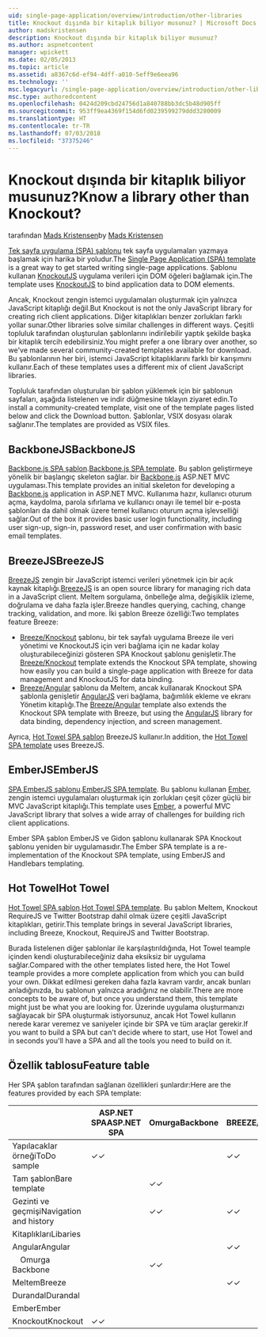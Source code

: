 ```yaml
---
uid: single-page-application/overview/introduction/other-libraries
title: Knockout dışında bir kitaplık biliyor musunuz? | Microsoft Docs
author: madskristensen
description: Knockout dışında bir kitaplık biliyor musunuz?
ms.author: aspnetcontent
manager: wpickett
ms.date: 02/05/2013
ms.topic: article
ms.assetid: a8367c6d-ef94-4dff-a010-5eff9e6eea96
ms.technology: ''
msc.legacyurl: /single-page-application/overview/introduction/other-libraries
msc.type: authoredcontent
ms.openlocfilehash: 0424d209cbd24756d1a840788bb3dc5b48d905ff
ms.sourcegitcommit: 953ff9ea4369f154d6fd0239599279ddd3280009
ms.translationtype: HT
ms.contentlocale: tr-TR
ms.lasthandoff: 07/03/2018
ms.locfileid: "37375246"
---
```

<a name="know-a-library-other-than-knockout"></a><span data-ttu-id="ca7b1-104">Knockout dışında bir kitaplık biliyor musunuz?</span><span class="sxs-lookup"><span data-stu-id="ca7b1-104">Know a library other than Knockout?</span></span>
====================
<span data-ttu-id="ca7b1-105">tarafından [Mads Kristensen](https://github.com/madskristensen)</span><span class="sxs-lookup"><span data-stu-id="ca7b1-105">by [Mads Kristensen](https://github.com/madskristensen)</span></span>

<span data-ttu-id="ca7b1-106">[Tek sayfa uygulama (SPA) şablonu](knockoutjs-template.md) tek sayfa uygulamaları yazmaya başlamak için harika bir yoludur.</span><span class="sxs-lookup"><span data-stu-id="ca7b1-106">The [Single Page Application (SPA) template](knockoutjs-template.md) is a great way to get started writing single-page applications.</span></span> <span data-ttu-id="ca7b1-107">Şablonu kullanan [KnockoutJS](http://knockoutjs.com/) uygulama verileri için DOM öğeleri bağlamak için.</span><span class="sxs-lookup"><span data-stu-id="ca7b1-107">The template uses [KnockoutJS](http://knockoutjs.com/) to bind application data to DOM elements.</span></span>

<span data-ttu-id="ca7b1-108">Ancak, Knockout zengin istemci uygulamaları oluşturmak için yalnızca JavaScript kitaplığı değil.</span><span class="sxs-lookup"><span data-stu-id="ca7b1-108">But Knockout is not the only JavaScript library for creating rich client applications.</span></span> <span data-ttu-id="ca7b1-109">Diğer kitaplıkları benzer zorlukları farklı yollar sunar.</span><span class="sxs-lookup"><span data-stu-id="ca7b1-109">Other libraries solve similar challenges in different ways.</span></span> <span data-ttu-id="ca7b1-110">Çeşitli topluluk tarafından oluşturulan şablonlarını indirilebilir yaptık şekilde başka bir kitaplık tercih edebilirsiniz.</span><span class="sxs-lookup"><span data-stu-id="ca7b1-110">You might prefer a one library over another, so we've made several community-created templates available for download.</span></span> <span data-ttu-id="ca7b1-111">Bu şablonlarının her biri, istemci JavaScript kitaplıklarını farklı bir karışımını kullanır.</span><span class="sxs-lookup"><span data-stu-id="ca7b1-111">Each of these templates uses a different mix of client JavaScript libraries.</span></span>

<span data-ttu-id="ca7b1-112">Topluluk tarafından oluşturulan bir şablon yüklemek için bir şablonun sayfaları, aşağıda listelenen ve indir düğmesine tıklayın ziyaret edin.</span><span class="sxs-lookup"><span data-stu-id="ca7b1-112">To install a community-created template, visit one of the template pages listed below and click the Download button.</span></span> <span data-ttu-id="ca7b1-113">Şablonlar, VSIX dosyası olarak sağlanır.</span><span class="sxs-lookup"><span data-stu-id="ca7b1-113">The templates are provided as VSIX files.</span></span>

## <a name="backbonejs"></a><span data-ttu-id="ca7b1-114">BackboneJS</span><span class="sxs-lookup"><span data-stu-id="ca7b1-114">BackboneJS</span></span>

<span data-ttu-id="ca7b1-115">[Backbone.js SPA şablon](../templates/backbonejs-template.md).</span><span class="sxs-lookup"><span data-stu-id="ca7b1-115">[Backbone.js SPA template](../templates/backbonejs-template.md).</span></span> <span data-ttu-id="ca7b1-116">Bu şablon geliştirmeye yönelik bir başlangıç skeleton sağlar. bir [Backbone.js](http://backbonejs.org/) ASP.NET MVC uygulaması.</span><span class="sxs-lookup"><span data-stu-id="ca7b1-116">This template provides an initial skeleton for developing a [Backbone.js](http://backbonejs.org/) application in ASP.NET MVC.</span></span> <span data-ttu-id="ca7b1-117">Kullanıma hazır, kullanıcı oturum açma, kaydolma, parola sıfırlama ve kullanıcı onayı ile temel bir e-posta şablonları da dahil olmak üzere temel kullanıcı oturum açma işlevselliği sağlar.</span><span class="sxs-lookup"><span data-stu-id="ca7b1-117">Out of the box it provides basic user login functionality, including user sign-up, sign-in, password reset, and user confirmation with basic email templates.</span></span>

## <a name="breezejs"></a><span data-ttu-id="ca7b1-118">BreezeJS</span><span class="sxs-lookup"><span data-stu-id="ca7b1-118">BreezeJS</span></span>

<span data-ttu-id="ca7b1-119">[BreezeJS](http://www.breezejs.com/?utm_source=ms-spa) zengin bir JavaScript istemci verileri yönetmek için bir açık kaynak kitaplığı.</span><span class="sxs-lookup"><span data-stu-id="ca7b1-119">[BreezeJS](http://www.breezejs.com/?utm_source=ms-spa) is an open source library for managing rich data in a JavaScript client.</span></span> <span data-ttu-id="ca7b1-120">Meltem sorgulama, önbelleğe alma, değişiklik izleme, doğrulama ve daha fazla işler.</span><span class="sxs-lookup"><span data-stu-id="ca7b1-120">Breeze handles querying, caching, change tracking, validation, and more.</span></span> <span data-ttu-id="ca7b1-121">İki şablon Breeze özelliği:</span><span class="sxs-lookup"><span data-stu-id="ca7b1-121">Two templates feature Breeze:</span></span>

- <span data-ttu-id="ca7b1-122">[Breeze/Knockout](../templates/breezeknockout-template.md) şablonu, bir tek sayfalı uygulama Breeze ile veri yönetimi ve KnockoutJS için veri bağlama için ne kadar kolay oluşturabileceğinizi gösteren SPA Knockout şablonu genişletir.</span><span class="sxs-lookup"><span data-stu-id="ca7b1-122">The [Breeze/Knockout](../templates/breezeknockout-template.md) template extends the Knockout SPA template, showing how easily you can build a single-page application with Breeze for data management and KnockoutJS for data binding.</span></span>
- <span data-ttu-id="ca7b1-123">[Breeze/Angular](../templates/breezeangular-template.md) şablonu da Meltem, ancak kullanarak Knockout SPA şablonla genişletir [AngularJS](http://angularjs.org) veri bağlama, bağımlılık ekleme ve ekranı Yönetim kitaplığı.</span><span class="sxs-lookup"><span data-stu-id="ca7b1-123">The [Breeze/Angular](../templates/breezeangular-template.md) template also extends the Knockout SPA template with Breeze, but using the [AngularJS](http://angularjs.org) library for data binding, dependency injection, and screen management.</span></span>

<span data-ttu-id="ca7b1-124">Ayrıca, [Hot Towel SPA şablon](../templates/hottowel-template.md) BreezeJS kullanır.</span><span class="sxs-lookup"><span data-stu-id="ca7b1-124">In addition, the [Hot Towel SPA template](../templates/hottowel-template.md) uses BreezeJS.</span></span>

## <a name="emberjs"></a><span data-ttu-id="ca7b1-125">EmberJS</span><span class="sxs-lookup"><span data-stu-id="ca7b1-125">EmberJS</span></span>

<span data-ttu-id="ca7b1-126">[SPA EmberJS şablonu](../templates/emberjs-template.md).</span><span class="sxs-lookup"><span data-stu-id="ca7b1-126">[EmberJS SPA template](../templates/emberjs-template.md).</span></span> <span data-ttu-id="ca7b1-127">Bu şablonu kullanan [Ember](http://emberjs.com/), zengin istemci uygulamaları oluşturmak için zorlukları çeşit çözer güçlü bir MVC JavaScript kitaplığı.</span><span class="sxs-lookup"><span data-stu-id="ca7b1-127">This template uses [Ember](http://emberjs.com/), a powerful MVC JavaScript library that solves a wide array of challenges for building rich client applications.</span></span>

<span data-ttu-id="ca7b1-128">Ember SPA şablon EmberJS ve Gidon şablonu kullanarak SPA Knockout şablonu yeniden bir uygulamasıdır.</span><span class="sxs-lookup"><span data-stu-id="ca7b1-128">The Ember SPA template is a re-implementation of the Knockout SPA template, using EmberJS and Handlebars templating.</span></span>

## <a name="hot-towel"></a><span data-ttu-id="ca7b1-129">Hot Towel</span><span class="sxs-lookup"><span data-stu-id="ca7b1-129">Hot Towel</span></span>

<span data-ttu-id="ca7b1-130">[Hot Towel SPA şablon](../templates/hottowel-template.md).</span><span class="sxs-lookup"><span data-stu-id="ca7b1-130">[Hot Towel SPA template](../templates/hottowel-template.md).</span></span> <span data-ttu-id="ca7b1-131">Bu şablon Meltem, Knockout RequireJS ve Twitter Bootstrap dahil olmak üzere çeşitli JavaScript kitaplıkları, getirir.</span><span class="sxs-lookup"><span data-stu-id="ca7b1-131">This template brings in several JavaScript libraries, including Breeze, Knockout, RequireJS and Twitter Bootstrap.</span></span>

<span data-ttu-id="ca7b1-132">Burada listelenen diğer şablonlar ile karşılaştırıldığında, Hot Towel teample içinden kendi oluşturabileceğiniz daha eksiksiz bir uygulama sağlar.</span><span class="sxs-lookup"><span data-stu-id="ca7b1-132">Compared with the other templates listed here, the Hot Towel teample provides a more complete application from which you can build your own.</span></span> <span data-ttu-id="ca7b1-133">Dikkat edilmesi gereken daha fazla kavram vardır, ancak bunları anladığınızda, bu şablonun yalnızca aradığınız ne olabilir.</span><span class="sxs-lookup"><span data-stu-id="ca7b1-133">There are more concepts to be aware of, but once you understand them, this template might just be what you are looking for.</span></span> <span data-ttu-id="ca7b1-134">Üzerinde uygulama oluşturmanızı sağlayacak bir SPA oluşturmak istiyorsunuz, ancak Hot Towel kullanın nerede karar veremez ve saniyeler içinde bir SPA ve tüm araçlar gerekir.</span><span class="sxs-lookup"><span data-stu-id="ca7b1-134">If you want to build a SPA but can't decide where to start, use Hot Towel and in seconds you'll have a SPA and all the tools you need to build on it.</span></span>

## <a name="feature-table"></a><span data-ttu-id="ca7b1-135">Özellik tablosu</span><span class="sxs-lookup"><span data-stu-id="ca7b1-135">Feature table</span></span>

<span data-ttu-id="ca7b1-136">Her SPA şablon tarafından sağlanan özellikleri şunlardır:</span><span class="sxs-lookup"><span data-stu-id="ca7b1-136">Here are the features provided by each SPA template:</span></span>


|                        | <span data-ttu-id="ca7b1-137">ASP.NET SPA</span><span class="sxs-lookup"><span data-stu-id="ca7b1-137">ASP.NET SPA</span></span> | <span data-ttu-id="ca7b1-138">Omurga</span><span class="sxs-lookup"><span data-stu-id="ca7b1-138">Backbone</span></span> | <span data-ttu-id="ca7b1-139">BREEZE/Angular</span><span class="sxs-lookup"><span data-stu-id="ca7b1-139">Breeze/Angular</span></span> | <span data-ttu-id="ca7b1-140">BREEZE/KO</span><span class="sxs-lookup"><span data-stu-id="ca7b1-140">Breeze/KO</span></span> |  <span data-ttu-id="ca7b1-141">Ember</span><span class="sxs-lookup"><span data-stu-id="ca7b1-141">Ember</span></span>   | <span data-ttu-id="ca7b1-142">Hot Towel</span><span class="sxs-lookup"><span data-stu-id="ca7b1-142">Hot Towel</span></span> |
|------------------------|-------------|----------|----------------|-----------|----------|-----------|
|      <span data-ttu-id="ca7b1-143">Yapılacaklar örneği</span><span class="sxs-lookup"><span data-stu-id="ca7b1-143">ToDo sample</span></span>       |  <span data-ttu-id="ca7b1-144">&#10003;</span><span class="sxs-lookup"><span data-stu-id="ca7b1-144">&#10003;</span></span>   |          |    <span data-ttu-id="ca7b1-145">&#10003;</span><span class="sxs-lookup"><span data-stu-id="ca7b1-145">&#10003;</span></span>    | <span data-ttu-id="ca7b1-146">&#10003;</span><span class="sxs-lookup"><span data-stu-id="ca7b1-146">&#10003;</span></span>  | <span data-ttu-id="ca7b1-147">&#10003;</span><span class="sxs-lookup"><span data-stu-id="ca7b1-147">&#10003;</span></span> |           |
|     <span data-ttu-id="ca7b1-148">Tam şablon</span><span class="sxs-lookup"><span data-stu-id="ca7b1-148">Bare template</span></span>      |             | <span data-ttu-id="ca7b1-149">&#10003;</span><span class="sxs-lookup"><span data-stu-id="ca7b1-149">&#10003;</span></span> |                |           |          | <span data-ttu-id="ca7b1-150">&#10003;</span><span class="sxs-lookup"><span data-stu-id="ca7b1-150">&#10003;</span></span>  |
| <span data-ttu-id="ca7b1-151">Gezinti ve geçmişi</span><span class="sxs-lookup"><span data-stu-id="ca7b1-151">Navigation and history</span></span> |             | <span data-ttu-id="ca7b1-152">&#10003;</span><span class="sxs-lookup"><span data-stu-id="ca7b1-152">&#10003;</span></span> |    <span data-ttu-id="ca7b1-153">&#10003;</span><span class="sxs-lookup"><span data-stu-id="ca7b1-153">&#10003;</span></span>    |           | <span data-ttu-id="ca7b1-154">&#10003;</span><span class="sxs-lookup"><span data-stu-id="ca7b1-154">&#10003;</span></span> | <span data-ttu-id="ca7b1-155">&#10003;</span><span class="sxs-lookup"><span data-stu-id="ca7b1-155">&#10003;</span></span>  |
|        <span data-ttu-id="ca7b1-156">Kitaplıkları</span><span class="sxs-lookup"><span data-stu-id="ca7b1-156">Libaries</span></span>        |             |          |                |           |          |           |
|        <span data-ttu-id="ca7b1-157">Angular</span><span class="sxs-lookup"><span data-stu-id="ca7b1-157">Angular</span></span>         |             |          |    <span data-ttu-id="ca7b1-158">&#10003;</span><span class="sxs-lookup"><span data-stu-id="ca7b1-158">&#10003;</span></span>    |           |          |           |
|    <span data-ttu-id="ca7b1-159">&#8195;Omurga</span><span class="sxs-lookup"><span data-stu-id="ca7b1-159">&#8195;Backbone</span></span>     |             | <span data-ttu-id="ca7b1-160">&#10003;</span><span class="sxs-lookup"><span data-stu-id="ca7b1-160">&#10003;</span></span> |                |           |          |           |
|         <span data-ttu-id="ca7b1-161">Meltem</span><span class="sxs-lookup"><span data-stu-id="ca7b1-161">Breeze</span></span>         |             |          |    <span data-ttu-id="ca7b1-162">&#10003;</span><span class="sxs-lookup"><span data-stu-id="ca7b1-162">&#10003;</span></span>    | <span data-ttu-id="ca7b1-163">&#10003;</span><span class="sxs-lookup"><span data-stu-id="ca7b1-163">&#10003;</span></span>  |          | <span data-ttu-id="ca7b1-164">&#10003;</span><span class="sxs-lookup"><span data-stu-id="ca7b1-164">&#10003;</span></span>  |
|        <span data-ttu-id="ca7b1-165">Durandal</span><span class="sxs-lookup"><span data-stu-id="ca7b1-165">Durandal</span></span>        |             |          |                |           |          | <span data-ttu-id="ca7b1-166">&#10003;</span><span class="sxs-lookup"><span data-stu-id="ca7b1-166">&#10003;</span></span>  |
|         <span data-ttu-id="ca7b1-167">Ember</span><span class="sxs-lookup"><span data-stu-id="ca7b1-167">Ember</span></span>          |             |          |                |           | <span data-ttu-id="ca7b1-168">&#10003;</span><span class="sxs-lookup"><span data-stu-id="ca7b1-168">&#10003;</span></span> |           |
|        <span data-ttu-id="ca7b1-169">Knockout</span><span class="sxs-lookup"><span data-stu-id="ca7b1-169">Knockout</span></span>        |  <span data-ttu-id="ca7b1-170">&#10003;</span><span class="sxs-lookup"><span data-stu-id="ca7b1-170">&#10003;</span></span>   |          |                | <span data-ttu-id="ca7b1-171">&#10003;</span><span class="sxs-lookup"><span data-stu-id="ca7b1-171">&#10003;</span></span>  |          | <span data-ttu-id="ca7b1-172">&#10003;</span><span class="sxs-lookup"><span data-stu-id="ca7b1-172">&#10003;</span></span>  |

